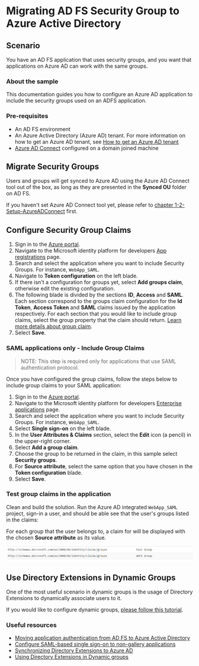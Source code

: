 # Migrating AD FS Security Group to Azure Active Directory

## Scenario

You have an AD FS application that uses security groups, and you want that applications on Azure AD can work with the same groups.

### About the sample

This documentation guides you how to configure an Azure AD application to include the security groups used on an ADFS application.

### Pre-requisites

- An AD FS environment
- An Azure Active Directory (Azure AD) tenant. For more information on how to get an Azure AD tenant, see [How to get an Azure AD tenant](https://azure.microsoft.com/en-us/documentation/articles/active-directory-howto-tenant/)
- [Azure AD Connect](https://docs.microsoft.com/azure/active-directory/hybrid/how-to-connect-sync-whatis) configured on a domain joined machine

## Migrate Security Groups

Users and groups will get synced to Azure AD using the Azure AD Connect tool out of the box, as long as they are presented in the **Synced OU** folder on AD FS.

If you haven't set Azure AD Connect tool yet, please refer to [chapter 1-2-Setup-AzureADConnect](https://github.com/Azure-Samples/ms-identity-dotnet-adfs-to-aad/tree/master/1-ADFS-Host/1-2-Setup-AzureADConnect) first.

## Configure Security Group Claims

1. Sign in to the [Azure portal](https://portal.azure.com).
2. Navigate to the Microsoft identity platform for developers [App registrations](https://portal.azure.com/#blade/Microsoft_AAD_IAM/ActiveDirectoryMenuBlade/RegisteredApps) page.
3. Search and select the application where you want to include Security Groups. For instance, `WebApp_SAML`.
4. Navigate to **Token configuration** on the left blade.
5. If there isn't a configuration for groups yet, select **Add groups claim**, otherwise edit the existing configuration.
6. The following blade is divided by the sections **ID**, **Access** and **SAML**. Each section correspond to the groups claim configuration for the **Id Token**, **Access Token** and **SAML** claims issued by the application respectively. For each section that you would like to include group claims, select the group property that the claim should return. [Learn more details about group claim](https://docs.microsoft.com/azure/active-directory/develop/active-directory-optional-claims#configuring-groups-optional-claims).
7. Select **Save**.

### SAML applications only - Include Group Claims

>NOTE: This step is required only for applications that use SAML authentication protocol.

Once you have configured the group claims, follow the steps below to include group claims to your SAML application:

1. Sign in to the [Azure portal](https://portal.azure.com).
2. Navigate to the Microsoft identity platform for developers [Enterprise applications](https://portal.azure.com/#blade/Microsoft_AAD_IAM/ActiveDirectoryMenuBlade/EnterpriseApps) page.
3. Search and select the application where you want to include Security Groups. For instance, `WebApp_SAML`.
4. Select **Single sign-on** on the left blade.
5. In the **User Attributes & Claims** section, select the **Edit** icon (a pencil) in the upper-right corner.
6. Select **Add a group claim**.
7. Choose the group to be returned in the claim, in this sample select **Security groups**.
8. For **Source attribute**, select the same option that you have chosen in the **Token configuration** blade.
9. Select **Save**.

### Test group claims in the application

Clean and build the solution. Run the Azure AD integrated `WebApp_SAML` project, sign-in a user, and should be able see that the user's groups listed in the claims:

For each group that the user belongs to, a claim for will be displayed with the chosen **Source attribute** as its value.

![GroupClaims](./ReadmeFiles/groupClaim.png)

## Use Directory Extensions in Dynamic Groups

One of the most useful scenario in dynamic groups is the usage of Directory Extensions to dynamically associate users to it.

If you would like to configure dynamic groups, [please follow this tutorial](https://docs.microsoft.com/azure/active-directory/hybrid/how-to-connect-sync-feature-directory-extensions#use-the-attributes-in-dynamic-groups).

### Useful resources

- [Moving application authentication from AD FS to Azure Active Directory](https://docs.microsoft.com/azure/active-directory/manage-apps/migrate-adfs-apps-to-azure)
- [Configure SAML-based single sign-on to non-gallery applications](https://docs.microsoft.com/azure/active-directory/manage-apps/configure-single-sign-on-non-gallery-applications)
- [Synchronizing Directory Extensions to Azure AD](https://docs.microsoft.com/azure/active-directory/hybrid/how-to-connect-sync-feature-directory-extensions)
- [Using Directory Extensions in Dynamic groups](https://docs.microsoft.com/azure/active-directory/hybrid/how-to-connect-sync-feature-directory-extensions#use-the-attributes-in-dynamic-groups)
